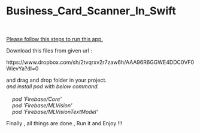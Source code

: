 # Business_Card_Scanner_In_Swift
<br>
<p> <u>Please follow this steps to run this app.</u></p>


<p> Download this files from given url : </p>
https://www.dropbox.com/sh/2tvqrxv2r7zaw6h/AAA96R6GGWE4DDC0VF0WievYa?dl=0 <br>

and drag and drop folder in your project.<br>
<i>
and install pod with below command. <br><br>
&nbsp;&nbsp;&nbsp; pod 'Firebase/Core' <br>
&nbsp;&nbsp;&nbsp;  pod 'Firebase/MLVision' <br>
&nbsp;&nbsp;&nbsp; pod 'Firebase/MLVisionTextModel'<br>
</i>


Finally , all things are done , Run it and Enjoy !!!

